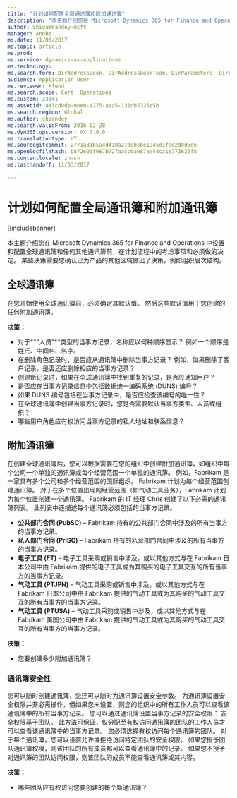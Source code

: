 ```yaml
---
title: "计划如何配置全局通讯簿和附加通讯簿"
description: "本主题介绍您在 Microsoft Dynamics 365 for Finance and Operations 中设置和配置全球通讯簿和任何其他通讯簿前，在计划流程中的考虑事项和必须做的决定。 某些决策需要您确认已为产品的其他区域做出了决策，例如组织层次结构。"
author: ShivamPandey-msft
manager: AnnBe
ms.date: 11/03/2017
ms.topic: article
ms.prod: 
ms.service: dynamics-ax-applications
ms.technology: 
ms.search.form: DirAddressBook, DirAddressBookTeam, DirParameters, DirPartyTable
audience: Application User
ms.reviewer: kfend
ms.search.scope: Core, Operations
ms.custom: 23341
ms.assetid: a41cd8de-9ee0-4275-aea5-131db5326e5b
ms.search.region: Global
ms.author: shpandey
ms.search.validFrom: 2016-02-28
ms.dyn365.ops.version: AX 7.0.0
ms.translationtype: HT
ms.sourcegitcommit: 2771a31b5a4d418a27de0ebe1945d1fed2d8d6d6
ms.openlocfilehash: b872603f987b72faacc0a987aa44c31e773636f8
ms.contentlocale: zh-cn
ms.lasthandoff: 11/03/2017

---
```


# <a name="plan-how-to-configure-the-global-address-book-and-additional-address-books"></a>计划如何配置全局通讯簿和附加通讯簿

[!include[banner](../includes/banner.md)]


本主题介绍您在 Microsoft Dynamics 365 for Finance and Operations 中设置和配置全球通讯簿和任何其他通讯簿前，在计划流程中的考虑事项和必须做的决定。 某些决策需要您确认已为产品的其他区域做出了决策，例如组织层次结构。

<a name="global-address-book"></a>全球通讯簿
-------------------

在您开始使用全球通讯簿前，必须确定其默认值。 然后这些默认值用于您创建的任何附加通讯簿。 

**决策：**

-   对于**“人员”**类型的当事方记录，名称应以何种顺序显示？ 例如一个顺序是姓氏、中间名、名字。
-   在删除角色记录时，是否应从通讯簿中删除当事方记录？ 例如，如果删除了客户记录，是否还应删除相应的当事方记录？
-   创建新记录时，如果在全球通讯簿中找到重复的记录，是否应通知用户？
-   是否应在当事方记录信息中包括数据统一编码系统 (DUNS) 编号？
-   如果 DUNS 编号包括在当事方记录中，是否应检查该编号的唯一性？
-   在全球通讯簿中创建当事方记录时，您是否需要默认当事方类型、人员或组织？
-   哪些用户角色应有权访问当事方记录的私人地址和联系信息？

## <a name="additional-address-books"></a>附加通讯簿
在创建全球通讯簿后，您可以根据需要在您的组织中创建附加通讯簿，如组织中每个公司一个单独的通讯簿或每个经营范围一个单独的通讯簿。 例如，Fabrikam 是一家具有多个公司和多个经营范围的国际组织。 Fabrikam 计划为每个经营范围创建通讯簿。 对于在多个位置出现的经营范围（如气动工具业务），Fabrikam 计划为每个位置创建一个通讯簿。 Fabrikam 的 IT 经理 Chris 创建了以下必需的通讯簿列表。 此列表中还描述每个通讯簿必须包括的当事方记录。

-   **公共部门合同 (PubSC)** – Fabrikam 持有的公共部门合同中涉及的所有当事方的当事方记录。
-   **私人部门合同 (PriSC)** – Fabrikam 持有的私营部门合同中涉及的所有当事方的当事方记录。
-   **电子工具 (ET)** – 电子工具采购或销售中涉及，或以其他方式与在 Fabrikam 日本公司中由 Fabrikam 提供的电子工具或为其购买的电子工具交互的所有当事方的当事方记录。
-   **气动工具 (PTJPN)** – 气动工具采购或销售中涉及，或以其他方式与在 Fabrikam 日本公司中由 Fabrikam 提供的气动工具或为其购买的气动工具交互的所有当事方的当事方记录。
-   **气动工具 (PTUSA)** – 气动工具采购或销售中涉及，或以其他方式与在 Fabrikam 美国公司中由 Fabrikam 提供的气动工具或为其购买的气动工具交互的所有当事方的当事方记录。

**决策：**

-   您要创建多少附加通讯簿？

### <a name="address-book-security"></a>通讯簿安全性

您可以随时创建通讯簿，您还可以随时为通讯簿设置安全参数。 为通讯簿设置安全权限并非必需操作，但如果您未设置，则您的组织中的所有工作人员可以查看该通讯簿中的所有当事方记录。 您可以通过通讯簿设置当事方记录的安全权限： 安全权限基于团队。 此方法可保证，仅分配至有权访问通讯簿的团队的工作人员才可以查看该通讯簿中的当事方记录。 您必须选择有权访问每个通讯簿的团队。 对于每个通讯簿，您可以设置允许或拒绝访问特定团队的安全权限。 如果您授予团队通讯簿权限，则该团队的所有成员都可以查看通讯簿中的记录。 如果您不授予对通讯簿的团队访问权限，则该团队的成员不能查看通讯簿或其内容。 

**决策：**

-   哪些团队应有权访问您要创建的每个新通讯簿？





